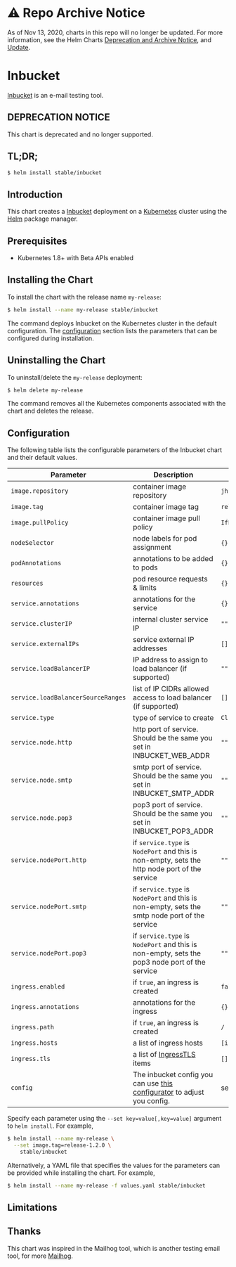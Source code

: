 # ⚠️ Repo Archive Notice

As of Nov 13, 2020, charts in this repo will no longer be updated.
For more information, see the Helm Charts [Deprecation and Archive Notice](https://github.com/helm/charts#%EF%B8%8F-deprecation-and-archive-notice), and [Update](https://helm.sh/blog/charts-repo-deprecation/).

# Inbucket

[Inbucket](https://www.inbucket.org/) is an e-mail testing tool.

## DEPRECATION NOTICE

This chart is deprecated and no longer supported.

## TL;DR;

```bash
$ helm install stable/inbucket
```

## Introduction

This chart creates a [Inbucket](https://www.inbucket.org/) deployment on a [Kubernetes](http://kubernetes.io)
cluster using the [Helm](https://helm.sh) package manager.

## Prerequisites

- Kubernetes 1.8+ with Beta APIs enabled

## Installing the Chart

To install the chart with the release name `my-release`:

```bash
$ helm install --name my-release stable/inbucket
```

The command deploys Inbucket on the Kubernetes cluster in the default configuration. The [configuration](#configuration)
section lists the parameters that can be configured during installation.

## Uninstalling the Chart

To uninstall/delete the `my-release` deployment:

```bash
$ helm delete my-release
```
The command removes all the Kubernetes components associated with the chart and deletes the release.

## Configuration

The following table lists the configurable parameters of the Inbucket chart and their default values.

Parameter | Description | Default
--- | --- | ---
`image.repository` | container image repository | `jhillyerd/inbucket`
`image.tag` | container image tag | `release-1.2.0`
`image.pullPolicy` | container image pull policy | `IfNotPresent`
`nodeSelector` | node labels for pod assignment | `{}`
`podAnnotations` | annotations to be added to pods | `{}`
`resources` | pod resource requests & limits | `{}`
`service.annotations` | annotations for the service | `{}`
`service.clusterIP` | internal cluster service IP | `""`
`service.externalIPs` | service external IP addresses | `[]`
`service.loadBalancerIP` | IP address to assign to load balancer (if supported) | `""`
`service.loadBalancerSourceRanges` | list of IP CIDRs allowed access to load balancer (if supported) | `[]`
`service.type` | type of service to create | `ClusterIP`
`service.node.http` | http port of service. Should be the same you set in INBUCKET_WEB_ADDR | `""`
`service.node.smtp` | smtp port of service. Should be the same you set in INBUCKET_SMTP_ADDR | `""`
`service.node.pop3` | pop3 port of service. Should be the same you set in INBUCKET_POP3_ADDR | `""`
`service.nodePort.http` | if `service.type` is `NodePort` and this is non-empty, sets the http node port of the service | `""`
`service.nodePort.smtp` | if `service.type` is `NodePort` and this is non-empty, sets the smtp node port of the service | `""`
`service.nodePort.pop3` | if `service.type` is `NodePort` and this is non-empty, sets the pop3 node port of the service | `""`
`ingress.enabled` | if `true`, an ingress is created | `false`
`ingress.annotations` | annotations for the ingress | `{}`
`ingress.path` | if `true`, an ingress is created | `/`
`ingress.hosts` | a list of ingress hosts | `[inbucket.example.com]`
`ingress.tls` | a list of [IngressTLS](https://v1-8.docs.kubernetes.io/docs/api-reference/v1.8/#ingresstls-v1beta1-extensions) items | `[]`
`config` | The inbucket config you can use [this configurator](http://www.inbucket.org/configurator/) to adjust you config.| set to defaults

Specify each parameter using the `--set key=value[,key=value]` argument to `helm install`. For example,

```bash
$ helm install --name my-release \
  --set image.tag=release-1.2.0 \
    stable/inbucket
```

Alternatively, a YAML file that specifies the values for the parameters can be provided while installing the chart. For example,

```bash
$ helm install --name my-release -f values.yaml stable/inbucket
```

## Limitations


## Thanks

This chart was inspired in the Mailhog tool, which is another testing email tool, for more [Mailhog](https://github.com/kubernetes/charts/tree/master/stable/mailhog).
